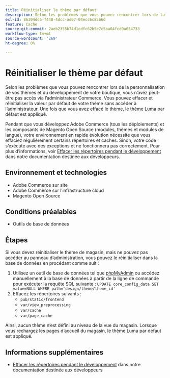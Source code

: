 ```yaml
---
title: Réinitialiser le thème par défaut
description: Selon les problèmes que vous pouvez rencontrer lors de la personnalisation de vos thèmes et du développement de votre boutique, vous n’avez peut-être pas accès via l’administrateur Commerce. Vous pouvez effacer et réinitialiser la valeur par défaut de votre thème sans accéder à l’administrateur. Une fois que vous avez effacé le thème, le thème Luma par défaut est appliqué.
exl-id: 86304dd5-f448-4dcc-ad07-04ecc6c85b6d
feature: Cache
source-git-commit: 2aeb2355b74d1cdfc62b5e7c5aa04fcd0a654733
workflow-type: tm+mt
source-wordcount: '269'
ht-degree: 0%

---
```


# Réinitialiser le thème par défaut

Selon les problèmes que vous pouvez rencontrer lors de la personnalisation de vos thèmes et du développement de votre boutique, vous n’avez peut-être pas accès via l’administrateur Commerce. Vous pouvez effacer et réinitialiser la valeur par défaut de votre thème sans accéder à l’administrateur. Une fois que vous avez effacé le thème, le thème Luma par défaut est appliqué.

Pendant que vous développez Adobe Commerce (tous les déploiements) et les composants de Magento Open Source (modules, thèmes et modules de langue), votre environnement en rapide évolution nécessite que vous effaciez régulièrement certains répertoires et caches. Sinon, votre code s’exécute avec des exceptions et ne fonctionnera pas correctement. Pour plus d’informations, voir [Effacer les répertoires pendant le développement](https://developer.adobe.com/commerce/php/development/components/clear-directories/) dans notre documentation destinée aux développeurs.

## Environnement et technologies

* Adobe Commerce sur site
* Adobe Commerce sur l’infrastructure cloud
* Magento Open Source

## Conditions préalables

* Outils de base de données

## Étapes

Si vous devez réinitialiser le thème de magasin, mais ne pouvez pas accéder au panneau d’administration, vous pouvez le réinitialiser dans la base de données en procédant comme suit :

1. Utilisez un outil de base de données tel que [phpMyAdmin](https://experienceleague.adobe.com/en/docs/commerce-operations/installation-guide/prerequisites/optional-software#phpmyadmin) ou accédez manuellement à la base de données à partir de la ligne de commande pour exécuter la requête SQL suivante : `UPDATE core_config_data SET value=NULL WHERE path='design/theme/theme_id'`
1. Effacez les répertoires suivants :
   * `pub/static/frontend`
   * `var/view_preprocessing`
   * `var/cache`
   * `var/page_cache`

Ainsi, aucun thème n’est défini au niveau de la vue du magasin. Lorsque vous rechargez les pages d’accueil du magasin, le thème Luma par défaut est appliqué.

## Informations supplémentaires

* [Effacer les répertoires pendant le développement](https://developer.adobe.com/commerce/php/development/components/clear-directories/) dans notre documentation destinée aux développeurs
